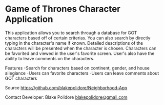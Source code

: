# Game of Thrones Character Application

This application allows you to search through a database for GOT characters based off of certain criterias. You can also search by directly typing in the character's name if known. Detailed descriptions of the characters will be presented when the character is chosen. Characters can be favorited and viewed in the user's favorite screen. User's also have the ability to leave comments on the characters.

Features
-Search for characters based on continent, gender, and house allegiance
-Users can favorite characters
-Users can leave comments about GOT characters

Source
https://github.com/blakepolidore/Neighborhood-App

Contact
Developer: Blake Polidore blakepolidore@gmail.com
